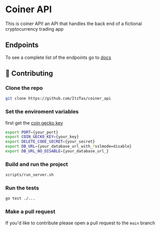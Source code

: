 # Coiner API

This is coiner API! an API that handles the back end of a fictional cryptocurrency trading app

## Endpoints

To see a complete list of the endpoints go to [docs](https://github.com/ItzTas/coiner_api/tree/main/docs)

## :handshake: Contributing

### Clone the repo

```bash
git clone https://github.com/ItzTas/coiner_api
```

### Set the enviroment variables

first get the [coin gecko key](https://www.coingecko.com/pt/developers/painel)

```bash
export PORT={your_port}
export COIN_GECKO_KEY={your_key}
export DELETE_CODE_SECRET={your_secret}
export DB_URL={your_database_url_with_?sslmode=disable}
export DB_URL_NO_DISABLE={your_database_url_}
```

### Build and run the project

```bash
scripts/run_server.sh
```

### Run the tests

```bash
go test ./...
```

### Make a pull request

If you'd like to contribute please open a pull request to the `main` branch
